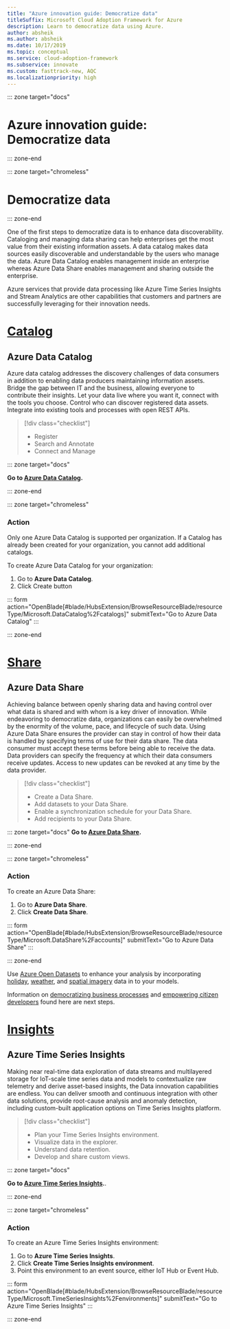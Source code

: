 ```yaml
---
title: "Azure innovation guide: Democratize data" 
titleSuffix: Microsoft Cloud Adoption Framework for Azure
description: Learn to democratize data using Azure.
author: absheik
ms.author: absheik
ms.date: 10/17/2019
ms.topic: conceptual
ms.service: cloud-adoption-framework
ms.subservice: innovate
ms.custom: fasttrack-new, AQC
ms.localizationpriority: high
---
```


::: zone target="docs"

# Azure innovation guide: Democratize data

::: zone-end

::: zone target="chromeless"

# Democratize data

::: zone-end

One of the first steps to democratize data is to enhance data discoverability. Cataloging and managing data sharing can help enterprises get the most value from their existing information assets. A data catalog makes data sources easily discoverable and understandable by the users who manage the data. Azure Data Catalog enables management inside an enterprise whereas Azure Data Share enables management and sharing outside the enterprise.

Azure services that provide data processing like Azure Time Series Insights and Stream Analytics are other capabilities that customers and partners are successfully leveraging for their innovation needs.

# [Catalog](#tab/Catalog)

## Azure Data Catalog

Azure data catalog addresses the discovery challenges of data consumers in addition to enabling data producers maintaining information assets. Bridge the gap between IT and the business, allowing everyone to contribute their insights. Let your data live where you want it, connect with the tools you choose. Control who can discover registered data assets. Integrate into existing tools and processes with open REST APIs.

> [!div class="checklist"]
>
> - Register
> - Search and Annotate
> - Connect and Manage

::: zone target="docs"

**Go to [Azure Data Catalog](https://docs.microsoft.com/azure/data-catalog).**

::: zone-end

::: zone target="chromeless"

### Action

Only one Azure Data Catalog is supported per organization. If a Catalog has already been created for your organization, you cannot add additional catalogs.

To create Azure Data Catalog for your organization:

1. Go to **Azure Data Catalog**.
2. Click Create button

<!-- markdownlint-disable DOCSMD001 -->

::: form action="OpenBlade[#blade/HubsExtension/BrowseResourceBlade/resourceType/Microsoft.DataCatalog%2Fcatalogs]" submitText="Go to Azure Data Catalog" :::

<!-- markdownlint-enable DOCSMD001 -->

::: zone-end

# [Share](#tab/Share)

## Azure Data Share

Achieving balance between openly sharing data and having control over what data is shared and with whom is a key driver of innovation. While endeavoring to democratize data, organizations can easily be overwhelmed by the enormity of the volume, pace, and lifecycle of such data. Using Azure Data Share ensures the provider can stay in control of how their data is handled by specifying terms of use for their data share. The data consumer must accept these terms before being able to receive the data. Data providers can specify the frequency at which their data consumers receive updates. Access to new updates can be revoked at any time by the data provider.

> [!div class="checklist"]
>
> - Create a Data Share.
> - Add datasets to your Data Share.
> - Enable a synchronization schedule for your Data Share.
> - Add recipients to your Data Share.

::: zone target="docs"
**Go to [Azure Data Share](https://docs.microsoft.com/azure/data-share).**

::: zone-end

::: zone target="chromeless"

<!-- markdownlint-disable MD024 -->

### Action

To create an Azure Data Share:

1. Go to **Azure Data Share**.
2. Click **Create Data Share**.

<!-- markdownlint-disable DOCSMD001 -->

::: form action="OpenBlade[#blade/HubsExtension/BrowseResourceBlade/resourceType/Microsoft.DataShare%2Faccounts]" submitText="Go to Azure Data Share" :::

<!-- markdownlint-enable DOCSMD001 -->

::: zone-end

Use [Azure Open Datasets](https://docs.microsoft.com/azure/open-datasets/overview-what-are-open-datasets) to enhance your analysis by incorporating [holiday](https://azure.microsoft.com/services/open-datasets/catalog/public-holidays), [weather](https://azure.microsoft.com/services/open-datasets/catalog/noaa-global-forecast-system), and
[spatial imagery](https://azure.microsoft.com/services/open-datasets/catalog/hls) data in to your models.

Information on [democratizing business processes](https://docs.microsoft.com/business-applications-release-notes/october18/microsoft-flow/democratize-business-processes) and [empowering citizen developers](https://docs.microsoft.com/business-applications-release-notes/october18/microsoft-flow/empower-citizen-developers) found here are next steps.

# [Insights](#tab/Insights)

## Azure Time Series Insights

Making near real-time data exploration of data streams and multilayered storage for IoT-scale time series data and models to contextualize raw telemetry and derive asset-based insights, the Data innovation capabilities are endless. You can deliver smooth and continuous integration with other data solutions, provide root-cause analysis and anomaly detection, including custom-built application options on Time Series Insights platform.

> [!div class="checklist"]
>
> - Plan your Time Series Insights environment.
> - Visualize data in the explorer.
> - Understand data retention.
> - Develop and share custom views.

::: zone target="docs"

**Go to [Azure Time Series Insights](https://docs.microsoft.com/azure/time-series-insights/time-series-insights-update-overview).**.

::: zone-end

::: zone target="chromeless"

<!-- markdownlint-disable DOCSMD001 -->

### Action

To create an Azure Time Series Insights environment:

1. Go to **Azure Time Series Insights**.
2. Click **Create Time Series Insights environment**.
3. Point this environment to an event source, either IoT Hub or Event Hub.

::: form action="OpenBlade[#blade/HubsExtension/BrowseResourceBlade/resourceType/Microsoft.TimeSeriesInsights%2Fenvironments]" submitText="Go to Azure Time Series Insights" :::

<!-- markdownlint-enable DOCSMD001 -->

::: zone-end
